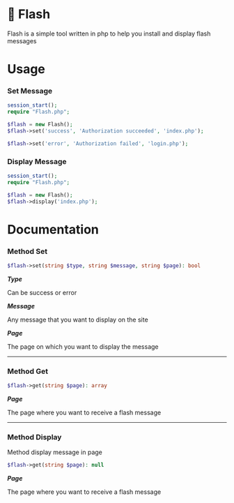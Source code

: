 # :scroll: Flash

Flash is a simple tool written in php to help you install and display flash messages

# Usage

### Set Message

```php
session_start();
require "Flash.php";

$flash = new Flash();
$flash->set('success', 'Authorization succeeded', 'index.php');

$flash->set('error', 'Authorization failed', 'login.php');
```

### Display Message

```php
session_start();
require "Flash.php";

$flash = new Flash();
$flash->display('index.php');
```

# Documentation

### Method Set


```php
$flash->set(string $type, string $message, string $page): bool
```
***Type***

Can be success or error

***Message***

Any message that you want to display on the site

***Page***

The page on which you want to display the message


-------

### Method Get


```php
$flash->get(string $page): array
```

***Page***

The page where you want to receive a flash message


-------

### Method Display


Method display message in page

```php
$flash->get(string $page): null
```

***Page***

The page where you want to receive a flash message
